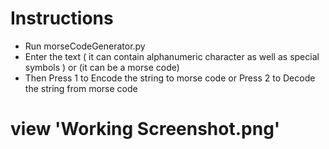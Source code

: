 # Instructions
- Run morseCodeGenerator.py 
- Enter the text ( it can contain alphanumeric character as well  as special symbols ) or (it can be a morse code)
- Then Press 1 to Encode the string to morse code or Press 2 to Decode the string from morse code

# view 'Working Screenshot.png'
